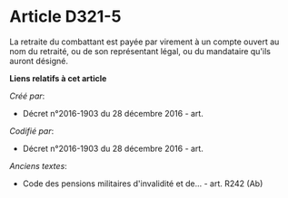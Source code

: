 # Article D321-5

La retraite du combattant est payée par virement à un compte ouvert au nom du retraité, ou de son représentant légal, ou du
mandataire qu'ils auront désigné.

**Liens relatifs à cet article**

_Créé par_:

  - Décret n°2016-1903 du 28 décembre 2016 - art.

_Codifié par_:

  - Décret n°2016-1903 du 28 décembre 2016 - art.

_Anciens textes_:

  - Code des pensions militaires d'invalidité et de... - art. R242 (Ab)
